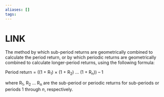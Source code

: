 ```yaml
---
aliases: []
tags:
---
```

# LINK
The method by which sub-period returns are geometrically combined to calculate the period return, or by which periodic returns are geometrically combined to calculate longer-period returns, using the following formula:

Period return = ((1 + R<sub>1</sub>) × (1 + R<sub>2</sub>) … (1 + R<sub>n</sub>)) – 1

where R<sub>1</sub>, R<sub>2</sub> … R<sub>n</sub> are the sub-period or periodic returns for sub-periods or periods 1 through *n*, respectively.
